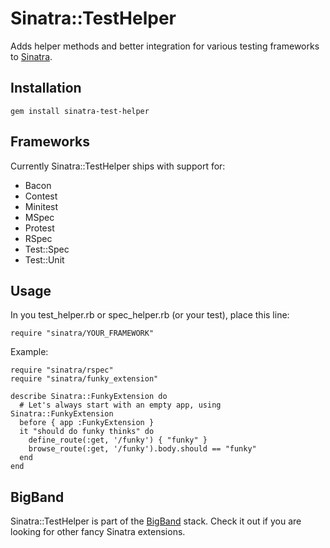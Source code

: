 Sinatra::TestHelper
===================

Adds helper methods and better integration for various testing frameworks to
[Sinatra](http://sinatrarb.com).


Installation
------------

    gem install sinatra-test-helper

Frameworks
----------

Currently Sinatra::TestHelper ships with support for:

* Bacon
* Contest
* Minitest
* MSpec
* Protest
* RSpec
* Test::Spec
* Test::Unit

Usage
-----

In you test\_helper.rb or spec\_helper.rb (or your test), place this line:

    require "sinatra/YOUR_FRAMEWORK"

Example:

    require "sinatra/rspec"
    require "sinatra/funky_extension"
    
    describe Sinatra::FunkyExtension do
      # Let's always start with an empty app, using Sinatra::FunkyExtension
      before { app :FunkyExtension }
      it "should do funky thinks" do
        define_route(:get, '/funky') { "funky" }
        browse_route(:get, '/funky').body.should == "funky"
      end
    end

BigBand
-------

Sinatra::TestHelper is part of the [BigBand](http://github.com/rkh/big_band)
stack. Check it out if you are looking for other fancy Sinatra extensions.
